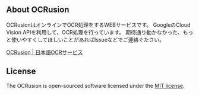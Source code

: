 
## About OCRusion
OCRusionはオンラインでOCR処理をするWEBサービスです。
GoogleのCloud Vision APIを利用して、OCR処理を行っています。
期待通り動かなかった、もっと使いやすくしてほしいことがあればIssueなどでご連絡ぐたさい。

[OCRusion | 日本語OCRサービス](https://ocrusion.my-portfolio.site/)

## License

The OCRusion is open-sourced software licensed under the [MIT license](https://opensource.org/licenses/MIT).

